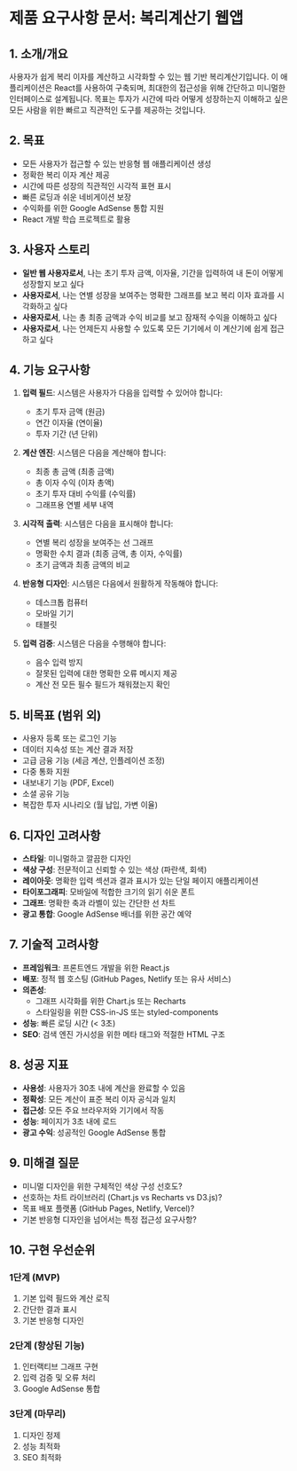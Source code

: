 # 제품 요구사항 문서: 복리계산기 웹앱

## 1. 소개/개요

사용자가 쉽게 복리 이자를 계산하고 시각화할 수 있는 웹 기반 복리계산기입니다. 이 애플리케이션은 React를 사용하여 구축되며, 최대한의 접근성을 위해 간단하고 미니멀한 인터페이스로 설계됩니다. 목표는 투자가 시간에 따라 어떻게 성장하는지 이해하고 싶은 모든 사람을 위한 빠르고 직관적인 도구를 제공하는 것입니다.

## 2. 목표

- 모든 사용자가 접근할 수 있는 반응형 웹 애플리케이션 생성
- 정확한 복리 이자 계산 제공
- 시간에 따른 성장의 직관적인 시각적 표현 표시
- 빠른 로딩과 쉬운 네비게이션 보장
- 수익화를 위한 Google AdSense 통합 지원
- React 개발 학습 프로젝트로 활용

## 3. 사용자 스토리

- **일반 웹 사용자로서**, 나는 초기 투자 금액, 이자율, 기간을 입력하여 내 돈이 어떻게 성장할지 보고 싶다
- **사용자로서**, 나는 연별 성장을 보여주는 명확한 그래프를 보고 복리 이자 효과를 시각화하고 싶다
- **사용자로서**, 나는 총 최종 금액과 수익 비교를 보고 잠재적 수익을 이해하고 싶다
- **사용자로서**, 나는 언제든지 사용할 수 있도록 모든 기기에서 이 계산기에 쉽게 접근하고 싶다

## 4. 기능 요구사항

1. **입력 필드**: 시스템은 사용자가 다음을 입력할 수 있어야 합니다:
   - 초기 투자 금액 (원금)
   - 연간 이자율 (연이율)
   - 투자 기간 (년 단위)

2. **계산 엔진**: 시스템은 다음을 계산해야 합니다:
   - 최종 총 금액 (최종 금액)
   - 총 이자 수익 (이자 총액)
   - 초기 투자 대비 수익률 (수익률)
   - 그래프용 연별 세부 내역

3. **시각적 출력**: 시스템은 다음을 표시해야 합니다:
   - 연별 복리 성장을 보여주는 선 그래프
   - 명확한 수치 결과 (최종 금액, 총 이자, 수익률)
   - 초기 금액과 최종 금액의 비교

4. **반응형 디자인**: 시스템은 다음에서 원활하게 작동해야 합니다:
   - 데스크톱 컴퓨터
   - 모바일 기기
   - 태블릿

5. **입력 검증**: 시스템은 다음을 수행해야 합니다:
   - 음수 입력 방지
   - 잘못된 입력에 대한 명확한 오류 메시지 제공
   - 계산 전 모든 필수 필드가 채워졌는지 확인

## 5. 비목표 (범위 외)

- 사용자 등록 또는 로그인 기능
- 데이터 지속성 또는 계산 결과 저장
- 고급 금융 기능 (세금 계산, 인플레이션 조정)
- 다중 통화 지원
- 내보내기 기능 (PDF, Excel)
- 소셜 공유 기능
- 복잡한 투자 시나리오 (월 납입, 가변 이율)

## 6. 디자인 고려사항

- **스타일**: 미니멀하고 깔끔한 디자인
- **색상 구성**: 전문적이고 신뢰할 수 있는 색상 (파란색, 회색)
- **레이아웃**: 명확한 입력 섹션과 결과 표시가 있는 단일 페이지 애플리케이션
- **타이포그래피**: 모바일에 적합한 크기의 읽기 쉬운 폰트
- **그래프**: 명확한 축과 라벨이 있는 간단한 선 차트
- **광고 통합**: Google AdSense 배너를 위한 공간 예약

## 7. 기술적 고려사항

- **프레임워크**: 프론트엔드 개발을 위한 React.js
- **배포**: 정적 웹 호스팅 (GitHub Pages, Netlify 또는 유사 서비스)
- **의존성**: 
  - 그래프 시각화를 위한 Chart.js 또는 Recharts
  - 스타일링을 위한 CSS-in-JS 또는 styled-components
- **성능**: 빠른 로딩 시간 (< 3초)
- **SEO**: 검색 엔진 가시성을 위한 메타 태그와 적절한 HTML 구조

## 8. 성공 지표

- **사용성**: 사용자가 30초 내에 계산을 완료할 수 있음
- **정확성**: 모든 계산이 표준 복리 이자 공식과 일치
- **접근성**: 모든 주요 브라우저와 기기에서 작동
- **성능**: 페이지가 3초 내에 로드
- **광고 수익**: 성공적인 Google AdSense 통합

## 9. 미해결 질문

- 미니멀 디자인을 위한 구체적인 색상 구성 선호도?
- 선호하는 차트 라이브러리 (Chart.js vs Recharts vs D3.js)?
- 목표 배포 플랫폼 (GitHub Pages, Netlify, Vercel)?
- 기본 반응형 디자인을 넘어서는 특정 접근성 요구사항?

## 10. 구현 우선순위

### 1단계 (MVP)
1. 기본 입력 필드와 계산 로직
2. 간단한 결과 표시
3. 기본 반응형 디자인

### 2단계 (향상된 기능)
1. 인터랙티브 그래프 구현
2. 입력 검증 및 오류 처리
3. Google AdSense 통합

### 3단계 (마무리)
1. 디자인 정제
2. 성능 최적화
3. SEO 최적화 